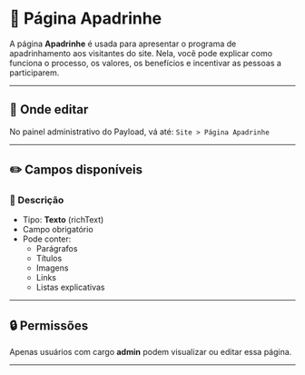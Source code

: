 # 🎁 Página Apadrinhe

A página **Apadrinhe** é usada para apresentar o programa de apadrinhamento aos visitantes do site. Nela, você pode explicar como funciona o processo, os valores, os benefícios e incentivar as pessoas a participarem.

---

## 📍 Onde editar

No painel administrativo do Payload, vá até: `Site > Página Apadrinhe`

 
---

## ✏️ Campos disponíveis

### 📝 Descrição
- Tipo: **Texto** (richText)
- Campo obrigatório
- Pode conter:
  - Parágrafos
  - Títulos
  - Imagens
  - Links
  - Listas explicativas

---

## 🔒 Permissões

Apenas usuários com cargo **admin** podem visualizar ou editar essa página.

---
